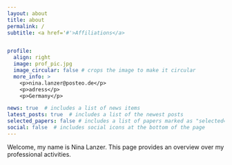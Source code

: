 ```yaml
---
layout: about
title: about
permalink: /
subtitle: <a href='#'>Affiliations</a>


profile:
  align: right
  image: prof_pic.jpg
  image_circular: false # crops the image to make it circular
  more_info: >
    <p>nina.lanzer@posteo.de</p>
    <p>adress</p>
    <p>Germany</p>

news: true  # includes a list of news items
latest_posts: true  # includes a list of the newest posts
selected_papers: false # includes a list of papers marked as "selected={true}"
social: false  # includes social icons at the bottom of the page
---
```


Welcome, my name is Nina Lanzer. This page provides an overview over my professional activities. 
